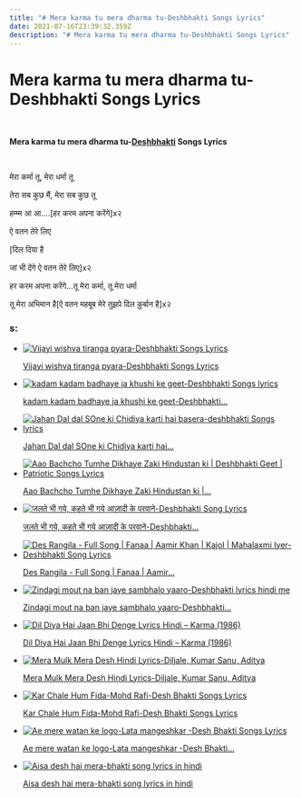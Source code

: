 ```yaml
---
title: "# Mera karma tu mera dharma tu-Deshbhakti Songs Lyrics"
date: 2021-07-16T23:39:32.359Z
description: "# Mera karma tu mera dharma tu-Deshbhakti Songs Lyrics"
---
```

<!--StartFragment-->

# Mera karma tu mera dharma tu-Deshbhakti Songs Lyrics

 

**Mera karma tu mera dharma tu-[Deshbhakti](https://lyrics-in-hindi.com/?s=DeshBhakti) Songs Lyrics**



 

मेरा कर्मा तू, मेरा धर्मा तू

तेरा सब कुछ मैं, मेरा सब कुछ तू

हम्म्म आ आ….\[हर करम अपना करेंगे]x२

ऐ वतन तेरे लिए

[दिल दिया है

जां भी देंगे ऐ वतन तेरे लिए]x२

हर करम अपना करेंगे…तू मेरा कर्मा, तू मेरा धर्मा

तू मेरा अभिमान है\[ऐ वतन महबूब मेरे तुझपे दिल क़ुर्बान है]x२



<!--StartFragment-->

### s:

* [![Vijayi wishva tiranga pyara-Deshbhakti Songs Lyrics](https://lyrics-in-hindi.com/wp-content/uploads/2021/04/0-150-150x150.jpg "Vijayi wishva tiranga pyara-Deshbhakti Songs Lyrics")](https://lyrics-in-hindi.com/song-lyrics-collection/vijayi-wishva-tiranga-pyara-deshbhakti-songs-lyrics/)

  [Vijayi wishva tiranga pyara-Deshbhakti Songs Lyrics](https://lyrics-in-hindi.com/song-lyrics-collection/vijayi-wishva-tiranga-pyara-deshbhakti-songs-lyrics/)
* [![kadam kadam badhaye ja khushi ke geet-Deshbhakti Songs lyrics](https://lyrics-in-hindi.com/wp-content/uploads/2021/04/0-153-150x150.jpg "kadam kadam badhaye ja khushi ke geet-Deshbhakti Songs lyrics")](https://lyrics-in-hindi.com/song-lyrics-collection/kadam-kadam-badhaye-ja-khushi-ke-geet-deshbhakti-songs-lyrics/)

  [kadam kadam badhaye ja khushi ke geet-Deshbhakti…](https://lyrics-in-hindi.com/song-lyrics-collection/kadam-kadam-badhaye-ja-khushi-ke-geet-deshbhakti-songs-lyrics/)
* [![Jahan Dal dal SOne ki Chidiya karti hai basera-deshbhakti Songs lyrics](https://lyrics-in-hindi.com/wp-content/uploads/2021/04/0-154-150x150.jpg "Jahan Dal dal SOne ki Chidiya karti hai basera-deshbhakti Songs lyrics")](https://lyrics-in-hindi.com/deshbhakti-songs-lyrics/jahan-dal-dal-sone-ki-chidiya-karti-hai-basera-deshbhakti-songs-lyrics/)

  [Jahan Dal dal SOne ki Chidiya karti hai…](https://lyrics-in-hindi.com/deshbhakti-songs-lyrics/jahan-dal-dal-sone-ki-chidiya-karti-hai-basera-deshbhakti-songs-lyrics/)
* [![Aao Bachcho Tumhe Dikhaye Zaki Hindustan ki | Deshbhakti Geet | Patriotic Songs Lyrics](https://lyrics-in-hindi.com/wp-content/uploads/2021/04/0-137-150x150.jpg "Aao Bachcho Tumhe Dikhaye Zaki Hindustan ki | Deshbhakti Geet | Patriotic Songs Lyrics")](https://lyrics-in-hindi.com/deshbhakti-songs-lyrics/aao-bachcho-tumhe-dikhaye-zaki-hindustan-ki-deshbhakti-geet-patriotic-songs-lyrics/)

  [Aao Bachcho Tumhe Dikhaye Zaki Hindustan ki |…](https://lyrics-in-hindi.com/deshbhakti-songs-lyrics/aao-bachcho-tumhe-dikhaye-zaki-hindustan-ki-deshbhakti-geet-patriotic-songs-lyrics/)
* [![जलते भी गये, कहते भी गये आज़ादी के परवाने-Deshbhakti Song Lyrics](https://lyrics-in-hindi.com/wp-content/uploads/2021/04/0-145-150x150.jpg "जलते भी गये, कहते भी गये आज़ादी के परवाने-Deshbhakti Song Lyrics")](https://lyrics-in-hindi.com/deshbhakti-songs-lyrics/%e0%a4%9c%e0%a4%b2%e0%a4%a4%e0%a5%87-%e0%a4%ad%e0%a5%80-%e0%a4%97%e0%a4%af%e0%a5%87-%e0%a4%95%e0%a4%b9%e0%a4%a4%e0%a5%87-%e0%a4%ad%e0%a5%80-%e0%a4%97%e0%a4%af%e0%a5%87-%e0%a4%86%e0%a4%9c%e0%a4%bc/)

  [जलते भी गये, कहते भी गये आज़ादी के परवाने-Deshbhakti…](https://lyrics-in-hindi.com/deshbhakti-songs-lyrics/%e0%a4%9c%e0%a4%b2%e0%a4%a4%e0%a5%87-%e0%a4%ad%e0%a5%80-%e0%a4%97%e0%a4%af%e0%a5%87-%e0%a4%95%e0%a4%b9%e0%a4%a4%e0%a5%87-%e0%a4%ad%e0%a5%80-%e0%a4%97%e0%a4%af%e0%a5%87-%e0%a4%86%e0%a4%9c%e0%a4%bc/)
* [![Des Rangila - Full Song | Fanaa | Aamir Khan | Kajol | Mahalaxmi Iyer-Deshbhakti Song Lyrics](https://lyrics-in-hindi.com/wp-content/uploads/2021/04/0-138-150x150.jpg "Des Rangila - Full Song | Fanaa | Aamir Khan | Kajol | Mahalaxmi Iyer-Deshbhakti Song Lyrics")](https://lyrics-in-hindi.com/deshbhakti-songs-lyrics/des-rangila-full-song-fanaa-aamir-khan-kajol-mahalaxmi-iyer-deshbhakti-song-lyrics/)

  [Des Rangila - Full Song | Fanaa | Aamir…](https://lyrics-in-hindi.com/deshbhakti-songs-lyrics/des-rangila-full-song-fanaa-aamir-khan-kajol-mahalaxmi-iyer-deshbhakti-song-lyrics/)
* [![Zindagi mout na ban jaye sambhalo yaaro-Deshbhakti lyrics hindi me](https://lyrics-in-hindi.com/wp-content/uploads/2021/04/0-144-150x150.jpg "Zindagi mout na ban jaye sambhalo yaaro-Deshbhakti lyrics hindi me")](https://lyrics-in-hindi.com/deshbhakti-songs-lyrics/zindagi-mout-na-ban-jaye-sambhalo-yaaro-deshbhakti-lyrics-hindi-me/)

  [Zindagi mout na ban jaye sambhalo yaaro-Deshbhakti…](https://lyrics-in-hindi.com/deshbhakti-songs-lyrics/zindagi-mout-na-ban-jaye-sambhalo-yaaro-deshbhakti-lyrics-hindi-me/)
* [![Dil Diya Hai Jaan Bhi Denge Lyrics Hindi – Karma (1986)](https://lyrics-in-hindi.com/wp-content/uploads/2021/04/%E0%A4%B9%E0%A4%B0-%E0%A4%95%E0%A4%B0%E0%A4%AE-%E0%A4%85%E0%A4%AA%E0%A4%A8%E0%A4%BE-%E0%A4%95%E0%A4%B0%E0%A5%87%E0%A4%82%E0%A4%97%E0%A5%87-%E0%A4%B2%E0%A4%BF%E0%A4%B0%E0%A4%BF%E0%A4%95%E0%A5%8D%E0%A4%B8-Dil-Diya-Hai-Jaan-Bhi-Denge-Lyrics-Hindi-%E2%80%93-Karma-1986-150x150.jpg "Dil Diya Hai Jaan Bhi Denge Lyrics Hindi – Karma (1986)")](https://lyrics-in-hindi.com/deshbhakti-songs-lyrics/dil-diya-hai-jaan-bhi-denge-lyrics-hindi-karma-1986/)

  [Dil Diya Hai Jaan Bhi Denge Lyrics Hindi – Karma (1986)](https://lyrics-in-hindi.com/deshbhakti-songs-lyrics/dil-diya-hai-jaan-bhi-denge-lyrics-hindi-karma-1986/)
* [![Mera Mulk Mera Desh Hindi Lyrics-Diljale, Kumar Sanu, Aditya](https://lyrics-in-hindi.com/wp-content/uploads/2021/03/Mera-Mulk-Mera-Desh-Hindi-Lyrics-Diljale-150x150.jpg "Mera Mulk Mera Desh Hindi Lyrics-Diljale, Kumar Sanu, Aditya")](https://lyrics-in-hindi.com/deshbhakti-songs-lyrics/mera-mulk-mera-desh-hindi-lyrics-diljale-kumar-sanu-aditya/)

  [Mera Mulk Mera Desh Hindi Lyrics-Diljale, Kumar Sanu, Aditya](https://lyrics-in-hindi.com/deshbhakti-songs-lyrics/mera-mulk-mera-desh-hindi-lyrics-diljale-kumar-sanu-aditya/)
* [![Kar Chale Hum Fida-Mohd Rafi-Desh Bhakti Songs  Lyrics](https://lyrics-in-hindi.com/wp-content/uploads/2021/04/0-147-150x150.jpg "Kar Chale Hum Fida-Mohd Rafi-Desh Bhakti Songs  Lyrics")](https://lyrics-in-hindi.com/song-lyrics-collection/kar-chale-hum-fida-mohd-rafi-desh-bhakti-songs-lyrics/)

  [Kar Chale Hum Fida-Mohd Rafi-Desh Bhakti Songs Lyrics](https://lyrics-in-hindi.com/song-lyrics-collection/kar-chale-hum-fida-mohd-rafi-desh-bhakti-songs-lyrics/)
* [![Ae mere watan ke logo-Lata mangeshkar -Desh Bhakti Songs Lyrics](https://lyrics-in-hindi.com/wp-content/uploads/2021/04/0-148-150x150.jpg "Ae mere watan ke logo-Lata mangeshkar -Desh Bhakti Songs Lyrics")](https://lyrics-in-hindi.com/song-lyrics-collection/ae-mere-watan-ke-logo-lata-mangeshkar-desh-bhakti-songs-lyrics/)

  [Ae mere watan ke logo-Lata mangeshkar -Desh Bhakti…](https://lyrics-in-hindi.com/song-lyrics-collection/ae-mere-watan-ke-logo-lata-mangeshkar-desh-bhakti-songs-lyrics/)
* [![Aisa desh hai mera-bhakti song lyrics in hindi](https://lyrics-in-hindi.com/wp-content/uploads/2021/04/0-142-150x150.jpg "Aisa desh hai mera-bhakti song lyrics in hindi")](https://lyrics-in-hindi.com/deshbhakti-songs-lyrics/aisa-desh-hai-mera-bhakti-song-lyrics-in-hindi/)

  [Aisa desh hai mera-bhakti song lyrics in hindi](https://lyrics-in-hindi.com/deshbhakti-songs-lyrics/aisa-desh-hai-mera-bhakti-song-lyrics-in-hindi/)

<!--EndFragment-->







<!--EndFragment-->